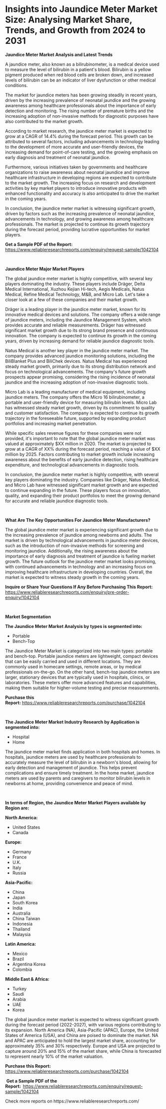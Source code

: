 <p><h1>Insights into Jaundice Meter Market Size: Analysing Market Share, Trends, and Growth from 2024 to 2031</h1></p><p><strong>Jaundice Meter Market Analysis and Latest Trends</strong></p>
<p><p>A jaundice meter, also known as a bilirubinometer, is a medical device used to measure the level of bilirubin in a patient's blood. Bilirubin is a yellow pigment produced when red blood cells are broken down, and increased levels of bilirubin can be an indicator of liver dysfunction or other medical conditions.</p><p>The market for jaundice meters has been growing steadily in recent years, driven by the increasing prevalence of neonatal jaundice and the growing awareness among healthcare professionals about the importance of early detection and monitoring. The rising number of premature births and the increasing adoption of non-invasive methods for diagnostic purposes have also contributed to the market growth.</p><p>According to market research, the jaundice meter market is expected to grow at a CAGR of 14.4% during the forecast period. This growth can be attributed to several factors, including advancements in technology leading to the development of more accurate and user-friendly devices, the increasing demand for point-of-care testing, and the growing emphasis on early diagnosis and treatment of neonatal jaundice.</p><p>Furthermore, various initiatives taken by governments and healthcare organizations to raise awareness about neonatal jaundice and improve healthcare infrastructure in developing regions are expected to contribute to the market growth. The increasing focus on research and development activities by key market players to introduce innovative products with enhanced functionality and accuracy is also anticipated to drive the market in the coming years.</p><p>In conclusion, the jaundice meter market is witnessing significant growth, driven by factors such as the increasing prevalence of neonatal jaundice, advancements in technology, and growing awareness among healthcare professionals. The market is projected to continue its growth trajectory during the forecast period, providing lucrative opportunities for market players.</p></p>
<p><strong>Get a Sample PDF of the Report:&nbsp;</strong> <a href="https://www.reliableresearchreports.com/enquiry/request-sample/1042104">https://www.reliableresearchreports.com/enquiry/request-sample/1042104</a></p>
<p>&nbsp;</p>
<p><strong>Jaundice Meter Major Market Players</strong></p>
<p><p>The global jaundice meter market is highly competitive, with several key players dominating the industry. These players include Dräger, Delta Medical International, Xuzhou Kejian Hi-tech, Aegis Medicals, Natus Medical, Refine Medical Technology, M&B, and Micro Lab. Let's take a closer look at a few of these companies and their market growth.</p><p>Dräger is a leading player in the jaundice meter market, known for its innovative medical devices and solutions. The company offers a wide range of jaundice meters, including the Jaundice Management System, which provides accurate and reliable measurements. Dräger has witnessed significant market growth due to its strong brand presence and continuous innovation. The company is expected to continue its growth in the coming years, driven by increasing demand for reliable jaundice diagnostic tools.</p><p>Natus Medical is another key player in the jaundice meter market. The company provides advanced jaundice monitoring solutions, including the BiliBlanket Plus and BiliChek devices. Natus Medical has experienced steady market growth, primarily due to its strong distribution network and focus on technological advancements. The company's future growth prospects appear promising, considering the rising incidence of neonatal jaundice and the increasing adoption of non-invasive diagnostic tools.</p><p>Micro Lab is a leading manufacturer of medical equipment, including jaundice meters. The company offers the Micro 16 bilirubinometer, a portable and user-friendly device for measuring bilirubin levels. Micro Lab has witnessed steady market growth, driven by its commitment to quality and customer satisfaction. The company is expected to continue its growth trajectory in the foreseeable future, supported by expanding product portfolios and increasing market penetration.</p><p>While specific sales revenue figures for these companies were not provided, it's important to note that the global jaundice meter market was valued at approximately $XX million in 2020. The market is projected to grow at a CAGR of XX% during the forecast period, reaching a value of $XX million by 2025. Factors contributing to market growth include increasing awareness about the benefits of early jaundice detection, rising healthcare expenditure, and technological advancements in diagnostic tools.</p><p>In conclusion, the jaundice meter market is highly competitive, with several key players dominating the industry. Companies like Dräger, Natus Medical, and Micro Lab have witnessed significant market growth and are expected to continue expanding in the future. These players focus on innovation, quality, and expanding their product portfolios to meet the growing demand for accurate and reliable jaundice diagnostic tools.</p></p>
<p>&nbsp;</p>
<p><strong>What Are The Key Opportunities For Jaundice Meter Manufacturers?</strong></p>
<p><p>The global jaundice meter market is experiencing significant growth due to the increasing prevalence of jaundice among newborns and adults. The market is driven by technological advancements in jaundice meter devices, such as the introduction of non-invasive methods for screening and monitoring jaundice. Additionally, the rising awareness about the importance of early diagnosis and treatment of jaundice is fueling market growth. The future outlook for the jaundice meter market looks promising, with continued advancements in technology and an increasing focus on improving healthcare infrastructure in developing countries. Overall, the market is expected to witness steady growth in the coming years.</p></p>
<p><strong>Inquire or Share Your Questions If Any Before Purchasing This Report:</strong> <a href="https://www.reliableresearchreports.com/enquiry/pre-order-enquiry/1042104">https://www.reliableresearchreports.com/enquiry/pre-order-enquiry/1042104</a></p>
<p>&nbsp;</p>
<p><strong>Market Segmentation</strong></p>
<p><strong>The Jaundice Meter Market Analysis by types is segmented into:</strong></p>
<p><ul><li>Portable</li><li>Bench-Top</li></ul></p>
<p><p>The Jaundice Meter Market is categorized into two main types: portable and bench-top. Portable jaundice meters are lightweight, compact devices that can be easily carried and used in different locations. They are commonly used in homecare settings, remote areas, or by medical professionals on-the-go. On the other hand, bench-top jaundice meters are larger, stationary devices that are typically used in hospitals, clinics, or laboratories. These meters offer more advanced features and capabilities, making them suitable for higher-volume testing and precise measurements.</p></p>
<p><strong>Purchase this Report:&nbsp;</strong><a href="https://www.reliableresearchreports.com/purchase/1042104">https://www.reliableresearchreports.com/purchase/1042104</a></p>
<p>&nbsp;</p>
<p><strong>The Jaundice Meter Market Industry Research by Application is segmented into:</strong></p>
<p><ul><li>Hospital</li><li>Home</li></ul></p>
<p><p>The jaundice meter market finds application in both hospitals and homes. In hospitals, jaundice meters are used by healthcare professionals to accurately measure the level of bilirubin in a newborn's blood, allowing for early detection and management of jaundice. This helps prevent complications and ensure timely treatment. In the home market, jaundice meters are used by parents and caregivers to monitor bilirubin levels in newborns at home, providing convenience and peace of mind.</p></p>
<p>&nbsp;</p>
<p><strong>In terms of Region, the Jaundice Meter Market Players available by Region are:</strong></p>
<p>
    <p> <strong> North America: </strong>
        <ul>
            <li>United States</li>
            <li>Canada</li>
        </ul>
        </p> 
    <p> <strong> Europe: </strong>
        <ul>
            <li>Germany</li>
            <li>France</li>
            <li>U.K.</li>
            <li>Italy</li>
            <li>Russia</li>
        </ul>
        </p> 
    <p> <strong> Asia-Pacific: </strong>
        <ul>
            <li>China</li>
            <li>Japan</li>
            <li>South Korea</li>
            <li>India</li>
            <li>Australia</li>
            <li>China Taiwan</li>
            <li>Indonesia</li>
            <li>Thailand</li>
            <li>Malaysia</li>
        </ul>
        </p> 
    <p> <strong> Latin America: </strong>
        <ul>
            <li>Mexico</li>
            <li>Brazil</li>
            <li>Argentina Korea</li>
            <li>Colombia</li>
        </ul>
        </p> 
    <p> <strong> Middle East & Africa: </strong>
        <ul>
            <li>Turkey</li>
            <li>Saudi</li>
            <li>Arabia</li>
            <li>UAE</li>
            <li>Korea</li>
        </ul>
    </p>
    </p>
<p><p>The global jaundice meter market is expected to witness significant growth during the forecast period (2022-2027), with various regions contributing to its expansion. North America (NA), Asia-Pacific (APAC), Europe, the United States of America (USA), and China are poised to dominate the market. NA and APAC are anticipated to hold the largest market share, accounting for approximately 35% and 30% respectively. Europe and USA are projected to capture around 20% and 15% of the market share, while China is forecasted to represent nearly 10% of the market valuation.</p></p>
<p><strong>Purchase this Report: </strong><a href="https://www.reliableresearchreports.com/purchase/1042104">https://www.reliableresearchreports.com/purchase/1042104</a></p>
<p>&nbsp;<strong>Get a Sample PDF of the Report:&nbsp;&nbsp;</strong><a href="https://www.reliableresearchreports.com/enquiry/request-sample/1042104">https://www.reliableresearchreports.com/enquiry/request-sample/1042104</a></p>
<p><strong></strong></p>
<p>Check more reports on https://www.reliableresearchreports.com/</p>
